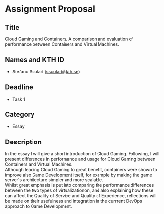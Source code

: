 # Assignment Proposal

## Title

Cloud Gaming and Containers. A comparison and evaluation of performance between Containers and Virtual Machines.

## Names and KTH ID

  - Stefano Scolari (sscolari@kth.se)

## Deadline

- Task 1

## Category

- Essay

## Description

In the essay I will give a short introduction of Cloud Gaming. Following, I will present differences in performance and usage for Cloud Gaming between Containers and Virtual Machines.<br/>
Although leading Cloud Gaming to great benefit, containers were shown to improve also Game Development itself, for example by making the game server's architecture simpler and more scalable.<br/>
Whilst great emphasis is put into comparing the performance differences between the two types of virtualizationon, and also explaining how these can affect the Quality of Service and Quality of Experience, reflections will be made on their usefulness and integration in the currrent DevOps approach to Game Development.  


